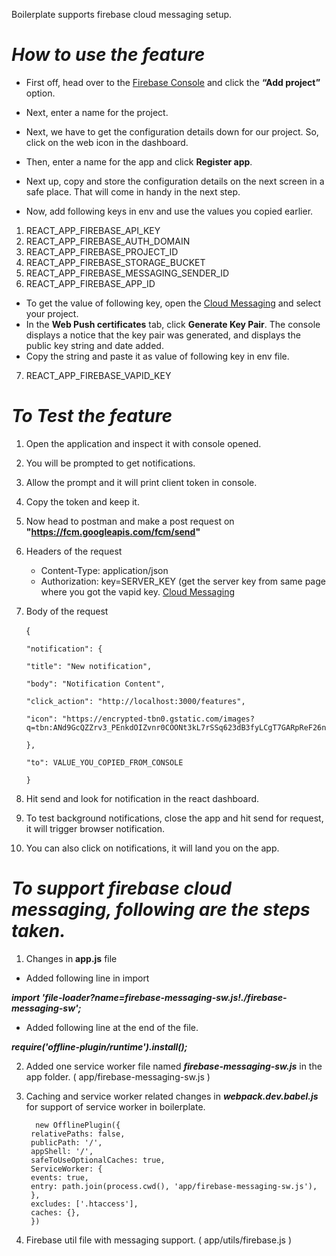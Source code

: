 Boilerplate supports firebase cloud messaging setup.

# ***How to use the feature***

  

  

  

- First off, head over to the [Firebase Console](https://console.firebase.google.com/) and click the **“Add project”** option.

  

- Next, enter a name for the project.

  

- Next, we have to get the configuration details down for our project. So, click on the web icon in the dashboard.

  

- Then, enter a name for the app and click **Register app**.

  

- Next up, copy and store the configuration details on the next screen in a safe place. That will come in handy in the next step.

- Now, add following keys in env and use the values you copied earlier. 

1. REACT_APP_FIREBASE_API_KEY
2. REACT_APP_FIREBASE_AUTH_DOMAIN
3. REACT_APP_FIREBASE_PROJECT_ID
4. REACT_APP_FIREBASE_STORAGE_BUCKET
5. REACT_APP_FIREBASE_MESSAGING_SENDER_ID
6. REACT_APP_FIREBASE_APP_ID

- To get the value of following key, open the [Cloud Messaging](https://console.firebase.google.com/project/_/settings/cloudmessaging/) and select your project.
-  In the  **Web Push certificates**  tab, click  **Generate Key Pair**. The console displays a notice that the key pair was generated, and displays the public key string and date added.
- Copy the string and paste it as value of following key in env file.
7. REACT_APP_FIREBASE_VAPID_KEY



# ***To Test the feature***

1. Open the application and inspect it with console opened.
2. You will be prompted to get notifications. 
3. Allow the prompt and it will print client token in console.
4. Copy the token and keep it.
5. Now head to postman and make a post request on **"https://fcm.googleapis.com/fcm/send"** 
6. Headers of the request
	- Content-Type: application/json
	- Authorization: key=SERVER_KEY (get the server key from same page where you got the vapid key.  [Cloud Messaging](https://console.firebase.google.com/project/_/settings/cloudmessaging/) 
7.  Body of the request

   

     {
        
        "notification": {
        
        "title": "New notification",
        
        "body": "Notification Content",
        
        "click_action": "http://localhost:3000/features",
        
        "icon": "https://encrypted-tbn0.gstatic.com/images?q=tbn:ANd9GcQZZrv3_PEnkdOIZvnr0COONt3kL7rSSq623dB3fyLCgT7GARpReF26nPOre6JCLHKu7KQ&usqp=CAU"
        
        },
        
        "to": VALUE_YOU_COPIED_FROM_CONSOLE
        
        }

8. Hit send and look for notification in the react dashboard.
9. To test background notifications, close the app and hit send for request, it will trigger browser notification. 
10. You can also click on notifications, it will  land you on the app.

# ***To support firebase cloud messaging, following are the steps taken.***

  

1. Changes in **app.js** file

- Added following line in import

***import 'file-loader?name=firebase-messaging-sw.js!./firebase-messaging-sw';***

- Added following line at the end of the file.

***require('offline-plugin/runtime').install();***

  

2. Added one service worker file named ***firebase-messaging-sw.js*** in the app folder. ( app/firebase-messaging-sw.js )

3. Caching and service worker related changes in ***webpack.dev.babel.js*** for support of service worker in boilerplate.

  

   

         new OfflinePlugin({
        relativePaths: false,
        publicPath: '/',
        appShell: '/',
        safeToUseOptionalCaches: true,
        ServiceWorker: {
        events: true,
        entry: path.join(process.cwd(), 'app/firebase-messaging-sw.js'),
        },
        excludes: ['.htaccess'],
        caches: {},
        })

  

4. Firebase util file with messaging support. ( app/utils/firebase.js )